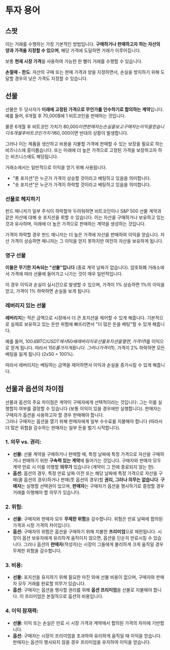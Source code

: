 # 투자 용어

## 스팟

이는 거래를 수행하는 가장 기본적인 방법입니다. **구매하거나 판매하고자 하는 자산의 양과 가격을 지정할 수 있으며**, 해당 가격에 도달하면 거래가 이루어집니다.

보통 **현재 시장 가격**을 사용하여 가능한 한 빨리 거래를 수행할 수 있습니다.

**손절매 - 한도**: 자산의 구매 또는 판매 가격과 양을 지정하면서, 손실을 방지하기 위해 도달할 경우의 낮은 가격도 지정할 수 있습니다.

## 선물

선물은 두 당사자가 **미래에 고정된 가격으로 무언가를 인수하기로 합의하는 계약**입니다. 예를 들어, 6개월 후 70,000$에 1 비트코인을 판매하는 것입니다.

물론 6개월 후 비트코인 가치가 80,000$이면 판매자는 손실을 보고 구매자는 이익을 얻습니다. 6개월 후 비트코인 가치가 60,000$이면 반대의 상황이 발생합니다.

그러나 이는 제품을 생산하고 비용을 지불할 가격에 판매할 수 있는 보장을 필요로 하는 비즈니스에 흥미롭습니다. 또는 미래에 더 높은 가격으로 고정된 가격을 보장하고자 하는 비즈니스에도 해당됩니다.

거래소에서는 일반적으로 이익을 얻기 위해 사용됩니다.

* "롱 포지션"은 누군가 가격이 상승할 것이라고 베팅하고 있음을 의미합니다.
* "숏 포지션"은 누군가 가격이 하락할 것이라고 베팅하고 있음을 의미합니다.

### 선물로 헤지하기 <a href="#mntl-sc-block_7-0" id="mntl-sc-block_7-0"></a>

펀드 매니저가 일부 주식이 하락할까 두려워하면 비트코인이나 S&P 500 선물 계약과 같은 자산에 대해 숏 포지션을 취할 수 있습니다. 이는 자산을 구매하거나 보유하고 있는 것과 유사하며, 미래에 더 높은 가격으로 판매하는 계약을 생성하는 것입니다.&#x20;

가격이 하락할 경우 펀드 매니저는 더 높은 가격에 자산을 판매하여 이익을 얻습니다. 자산 가격이 상승하면 매니저는 그 이익을 얻지 못하지만 여전히 자산을 보유하게 됩니다.

### 영구 선물

**이들은 무기한 지속되는 "선물"입니다** (종료 계약 날짜가 없습니다). 암호화폐 거래소에서 가격에 따라 선물에 들어가고 나가는 것이 매우 일반적입니다.

이 경우 이익과 손실이 실시간으로 발생할 수 있으며, 가격이 1% 상승하면 1%의 이익을 얻고, 가격이 1% 하락하면 손실을 보게 됩니다.

### 레버리지 있는 선물

**레버리지**는 적은 금액으로 시장에서 더 큰 포지션을 제어할 수 있게 해줍니다. 기본적으로 실제로 보유하고 있는 돈만 위험에 빠뜨리면서 "더 많은 돈을 베팅"할 수 있게 해줍니다.

예를 들어, 100$로 BTC/USDT에서 50배 레버리지로 선물 포지션을 열면, 가격이 1% 상승할 경우 초기 투자금의 1x50 = 50%인 50$를 이익으로 얻게 됩니다. 따라서 150$를 가지게 됩니다.\
그러나 가격이 1% 하락하면 자금의 50%를 잃게 됩니다 (이 경우 59$). 가격이 2% 하락하면 모든 베팅을 잃게 됩니다 (2x50 = 100%).

따라서 레버리지는 베팅하는 금액을 제어하면서 이익과 손실을 증가시킬 수 있게 해줍니다.

## 선물과 옵션의 차이점

선물과 옵션의 주요 차이점은 계약이 구매자에게 선택적이라는 것입니다: 그는 이를 실행할지 여부를 결정할 수 있습니다 (보통 이익이 있을 경우에만 실행합니다). 판매자는 구매자가 옵션을 사용하고자 할 경우 판매해야 합니다.\
그러나 구매자는 옵션을 열기 위해 판매자에게 일부 수수료를 지불해야 합니다 (따라서 더 많은 위험을 감수하는 판매자는 일부 돈을 벌기 시작합니다).

### 1. **의무 vs. 권리:**

* **선물:** 선물 계약을 구매하거나 판매할 때, 특정 날짜에 특정 가격으로 자산을 구매하거나 판매하기 위한 **구속력 있는 계약**에 들어가는 것입니다. 구매자와 판매자 모두 계약 만료 시 이를 이행할 **의무가** 있습니다 (계약이 그 전에 종료되지 않는 한).
* **옵션:** 옵션의 경우, 특정 만료 날짜 이전 또는 해당 날짜에 특정 가격으로 자산을 구매(콜 옵션의 경우)하거나 판매(풋 옵션의 경우)할 **권리, 그러나 의무는 없습니다**. **구매자**는 실행할 선택권이 있으며, **판매자**는 구매자가 옵션을 행사하기로 결정할 경우 거래를 이행해야 할 의무가 있습니다.

### 2. **위험:**

* **선물:** 구매자와 판매자 모두 **무제한 위험**을 감수합니다. 위험은 만료 날짜에 합의된 가격과 시장 가격의 차이입니다.
* **옵션:** 구매자의 위험은 옵션을 구매하기 위해 지불한 **프리미엄**으로 제한됩니다. 시장이 옵션 보유자에게 유리하게 움직이지 않으면, 옵션을 단순히 만료시킬 수 있습니다. 그러나 옵션의 **판매자**(작성자)는 시장이 그들에게 불리하게 크게 움직일 경우 무제한 위험을 감수합니다.

### 3. **비용:**

* **선물:** 포지션을 유지하기 위해 필요한 마진 외에 선불 비용이 없으며, 구매자와 판매자 모두 거래를 완료할 의무가 있습니다.
* **옵션:** 구매자는 옵션을 행사할 권리를 위해 **옵션 프리미엄**을 선불로 지불해야 합니다. 이 프리미엄은 본질적으로 옵션의 비용입니다.

### 4. **이익 잠재력:**

* **선물:** 이익 또는 손실은 만료 시 시장 가격과 계약에서 합의된 가격의 차이에 기반합니다.
* **옵션:** 구매자는 시장이 프리미엄을 초과하여 유리하게 움직일 때 이익을 얻습니다. 판매자는 옵션이 행사되지 않을 경우 프리미엄을 유지하여 이익을 얻습니다.
